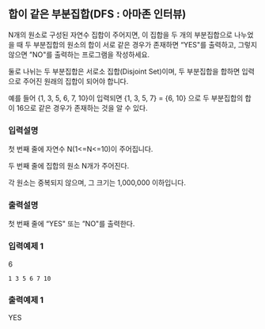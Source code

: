 ## 합이 같은 부분집합(DFS : 아마존 인터뷰)

N개의 원소로 구성된 자연수 집합이 주어지면,
이 집합을 두 개의 부분집합으로 나누었을 때 두 부분집합의 원소의 합이 서로 같은 경우가 존재하면 “YES"를 출력하고,
그렇지 않으면 ”NO"를 출력하는 프로그램을 작성하세요.

둘로 나뉘는 두 부분집합은 서로소 집합(Disjoint Set)이며,
두 부분집합을 합하면 입력으로 주어진 원래의 집합이 되어야 합니다.

예를 들어 {1, 3, 5, 6, 7, 10}이 입력되면
{1, 3, 5, 7} = {6, 10} 으로 두 부분집합의 합이 16으로 같은 경우가 존재하는 것을 알 수 있다.

### 입력설명

첫 번째 줄에 자연수 N(1<=N<=10)이 주어집니다.

두 번째 줄에 집합의 원소 N개가 주어진다.

각 원소는 중복되지 않으며, 그 크기는 1,000,000 이하입니다.

### 출력설명

첫 번째 줄에 “YES" 또는 ”NO"를 출력한다.

### 입력예제 1

6

```
1 3 5 6 7 10
```

### 출력예제 1

YES
